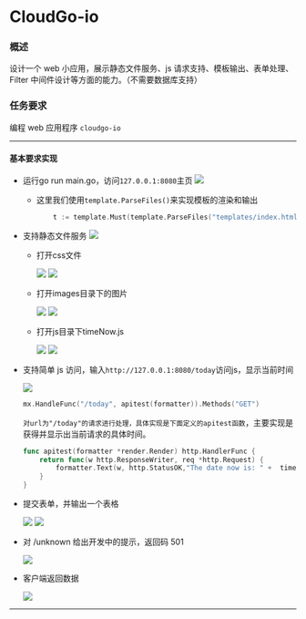 
# CloudGo-io

### 概述

设计一个 web 小应用，展示静态文件服务、js 请求支持、模板输出、表单处理、Filter 中间件设计等方面的能力。（不需要数据库支持）

### 任务要求

编程 web 应用程序 `cloudgo-io`

---

#### 基本要求实现

- 运行go run main.go，访问`127.0.0.1:8080`主页
![](截图/1.png)

    - 这里我们使用`template.ParseFiles()`来实现模板的渲染和输出
        ```go
            t := template.Must(template.ParseFiles("templates/index.html"))
        ```

- 支持静态文件服务
    ![](截图/5.png)
    
    - 打开css文件

        ![](截图/6.png)
        ![](截图/7.png)

    - 打开images目录下的图片

        ![](截图/9.png)
        ![](截图/8.png)

    - 打开js目录下timeNow.js

        ![](截图/10.png)
        ![](截图/11.png)

- 支持简单 js 访问，输入`http://127.0.0.1:8080/today`访问js，显示当前时间

    ![](截图/2.png)

    ```go
    mx.HandleFunc("/today", apitest(formatter)).Methods("GET")
    ```
    `对url为"/today"的请求进行处理，具体实现是下面定义的apitest函数`，主要实现是获得并显示出当前请求的具体时间。
    ```go
    func apitest(formatter *render.Render) http.HandlerFunc {
        return func(w http.ResponseWriter, req *http.Request) {
            formatter.Text(w, http.StatusOK,"The date now is: " +  time.Now().Format("2006/01/02 15:04:05"))
        }
    }
    ```

- 提交表单，并输出一个表格

    ![](截图/3.png)
    ![](截图/4.png)

- 对 /unknown 给出开发中的提示，返回码 501

    ![](截图/12.png)

- 客户端返回数据

    ![](截图/13.png)

---



